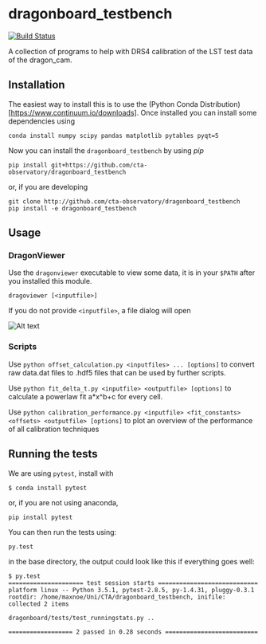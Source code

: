 # dragonboard_testbench
[![Build Status](https://travis-ci.org/cta-observatory/dragonboard_testbench.svg?branch=master)](https://travis-ci.org/cta-observatory/dragonboard_testbench)

A collection of programs to help with DRS4 calibration of the LST test data of the dragon_cam.


## Installation

The easiest way to install this is to use the (Python Conda Distribution)[https://www.continuum.io/downloads].
Once installed you can install some dependencies using

```
conda install numpy scipy pandas matplotlib pytables pyqt=5
```

Now you can install the `dragonboard_testbench` by using *pip*

```
pip install git+https://github.com/cta-observatory/dragonboard_testbench
```

or, if you are developing

```
git clone http://github.com/cta-observatory/dragonboard_testbench
pip install -e dragonboard_testbench
```

## Usage


### DragonViewer

Use the `dragonviewer` executable to view some data, it is in your `$PATH` after
you installed this module.

`dragoviewer [<inputfile>]`

If you do not provide `<inputfile>`, a file dialog will open

![Alt text](/dragonviewer.png?raw=true "Optional Title")

### Scripts

Use `python offset_calculation.py <inputfiles> ... [options]` to convert raw data.dat files to .hdf5 files that can be used by further scripts.

Use `python fit_delta_t.py <inputfile> <outputfile> [options]` to calculate a powerlaw fit a*x^b+c for every cell.

Use `python calibration_performance.py <inputfile> <fit_constants> <offsets> <outputfile> [options]` to plot an overview of the performance of all calibration techniques

## Running the tests

We are using `pytest`, install with

```
$ conda install pytest
```
or, if you are not using anaconda,
```
pip install pytest
```

You can then run the tests using:

```
py.test
```

in the base directory, the output could look like this if everything goes well:

```
$ py.test
===================== test session starts ============================
platform linux -- Python 3.5.1, pytest-2.8.5, py-1.4.31, pluggy-0.3.1
rootdir: /home/maxnoe/Uni/CTA/dragonboard_testbench, inifile: 
collected 2 items 

dragonboard/tests/test_runningstats.py ..

================== 2 passed in 0.28 seconds ==========================
```



